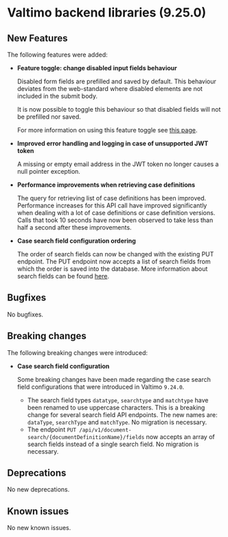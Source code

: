 # Valtimo backend libraries (9.25.0)

## New Features

The following features were added:

*   **Feature toggle: change disabled input fields behaviour**

    Disabled form fields are prefilled and saved by default. This behaviour deviates from the web-standard where disabled elements are not included in the submit body.

    It is now possible to toggle this behaviour so that disabled fields will not be prefilled nor saved.

    For more information on using this feature toggle see [this page](../../../features/forms/).
*   **Improved error handling and logging in case of unsupported JWT token**

    A missing or empty email address in the JWT token no longer causes a null pointer exception.
*   **Performance improvements when retrieving case definitions**

    The query for retrieving list of case definitions has been improved. Performance increases for this API call have improved significantly when dealing with a lot of case definitions or case definition versions. Calls that took 10 seconds have now been observed to take less than half a second after these improvements.
*   **Case search field configuration ordering**

    The order of search fields can now be changed with the existing PUT endpoint. The PUT endpoint now accepts a list of search fields from which the order is saved into the database. More information about search fields can be found [here](../../../extending-valtimo/document/search-fields.md).

## Bugfixes

No bugfixes.

## Breaking changes

The following breaking changes were introduced:

*   **Case search field configuration**

    Some breaking changes have been made regarding the case search field configurations that were introduced in Valtimo `9.24.0`.

    * The search field types `datatype`, `searchtype` and `matchtype` have been renamed to use uppercase characters. This is a breaking change for several search field API endpoints. The new names are: `dataType`, `searchType` and `matchType`. No migration is necessary.
    * The endpoint `PUT /api/v1/document-search/{documentDefinitionName}/fields` now accepts an array of search fields instead of a single search field. No migration is necessary.

## Deprecations

No new deprecations.

## Known issues

No new known issues.
